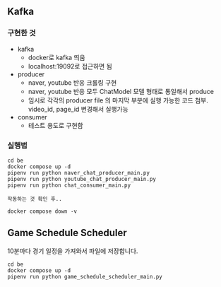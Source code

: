 ## Kafka

### 구현한 것

- kafka
  - docker로 kafka 띄움
  - localhost:19092로 접근하면 됨
- producer
  - naver, youtube 반응 크롤링 구현
  - naver, youtube 반응 모두 ChatModel 모델 형태로 통일해서 produce
  - 임시로 각각의 producer file 의 마지막 부분에 실행 가능한 코드 첨부. video_id, page_id 변경해서 실행가능
- consumer
  - 테스트 용도로 구현함

### 실행법

```
cd be
docker compose up -d
pipenv run python naver_chat_producer_main.py
pipenv run python youtube_chat_producer_main.py
pipenv run python chat_consumer_main.py

작동하는 것 확인 후..

docker compose down -v
```

## Game Schedule Scheduler

10분마다 경기 일정을 가져와서 파일에 저장합니다.

```
cd be
docker compose up -d
pipenv run python game_schedule_scheduler_main.py
```
